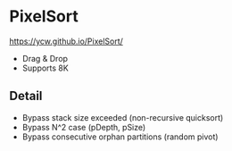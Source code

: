 # PixelSort
https://ycw.github.io/PixelSort/

- Drag & Drop 
- Supports 8K

## Detail
- Bypass stack size exceeded (non-recursive quicksort)
- Bypass N^2 case (pDepth, pSize)
- Bypass consecutive orphan partitions (random pivot)